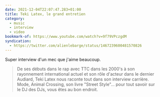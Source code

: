 ```yaml
---
date: 2021-12-04T22:07:47.283+01:00
title: Teki Latex, le grand entretien
category:
  - music
  - interview
  - video
bookmark-of: https://www.youtube.com/watch?v=9f79VPczgdM
syndication:
  - https://twitter.com/alienlebarge/status/1467239600481570826
---
```

Super interview d'un mec que j'aime beaucoup.

> De ses débuts dans le rap avec TTC dans les 2000's à son rayonnement international actuel et son rôle d'acteur dans le dernier Audiard, Teki Latex nous raconte tout dans son interview carrière. Mode, Animal Crossing, son livre "Street Style"... pour tout savoir sur le DJ des DJs, vous êtes au bon endroit. 
